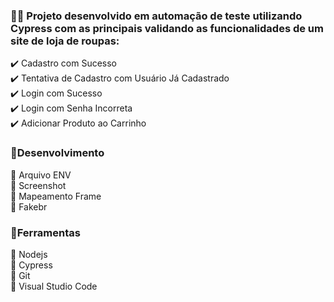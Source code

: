 ### 👩‍💻  Projeto desenvolvido em automação de teste utilizando Cypress com as principais validando as funcionalidades de um site de loja de roupas:

✔️ Cadastro com Sucesso<br>
✔️ Tentativa de Cadastro com Usuário Já Cadastrado<br>
✔️ Login com Sucesso<br>
✔️ Login com Senha Incorreta<br>
✔️ Adicionar Produto ao Carrinho<br>

### 📌Desenvolvimento

🔸 Arquivo ENV<br>
🔸 Screenshot<br>
🔸 Mapeamento Frame<br>
🔸 Fakebr <br>

### 📌Ferramentas
🔸 Nodejs<br>
🔸 Cypress<br>
🔸 Git<br>
🔸 Visual Studio Code<br>




